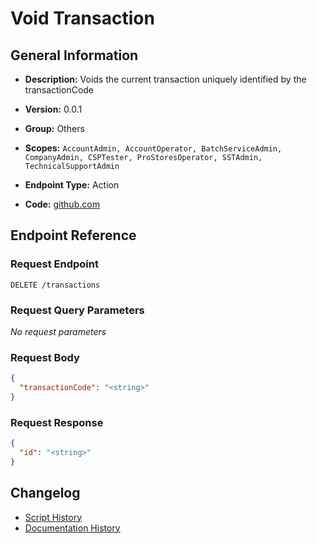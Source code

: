 <!-- BEGIN GENERATED CONTENT -->
# Void Transaction

## General Information

- **Description:** Voids the current transaction uniquely identified by the transactionCode

- **Version:** 0.0.1
- **Group:** Others
- **Scopes:** `AccountAdmin, AccountOperator, BatchServiceAdmin, CompanyAdmin, CSPTester, ProStoresOperator, SSTAdmin, TechnicalSupportAdmin`
- **Endpoint Type:** Action
- **Code:** [github.com](https://github.com/NangoHQ/integration-templates/tree/main/integrations/avalara/actions/void-transaction.ts)


## Endpoint Reference

### Request Endpoint

`DELETE /transactions`

### Request Query Parameters

_No request parameters_

### Request Body

```json
{
  "transactionCode": "<string>"
}
```

### Request Response

```json
{
  "id": "<string>"
}
```

## Changelog

- [Script History](https://github.com/NangoHQ/integration-templates/commits/main/integrations/avalara/actions/void-transaction.ts)
- [Documentation History](https://github.com/NangoHQ/integration-templates/commits/main/integrations/avalara/actions/void-transaction.md)

<!-- END  GENERATED CONTENT -->

